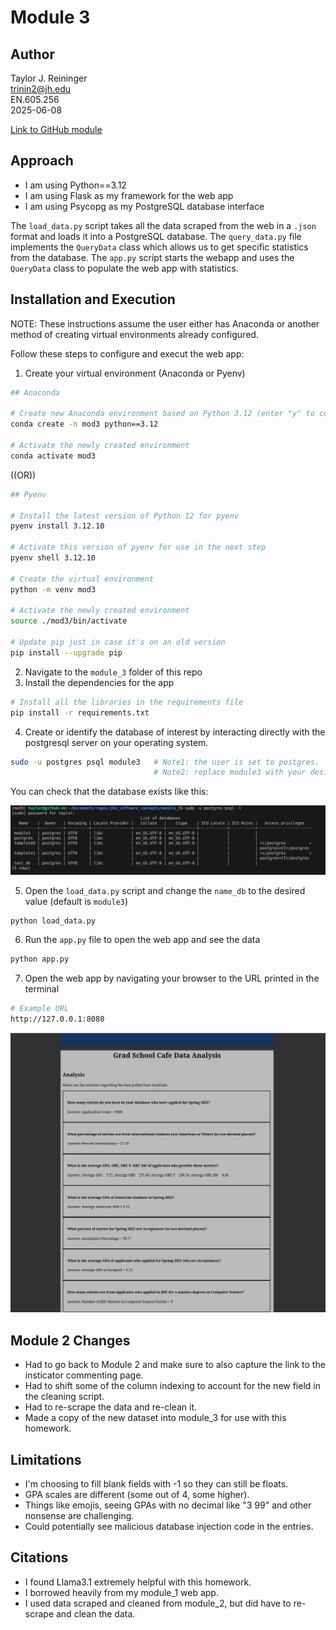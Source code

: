 
# Module 3

## Author
Taylor J. Reininger\
trinin2@jh.edu\
EN.605.256\
2025-06-08

[Link to GitHub module](https://github.com/TaylorReininger/jhu_software_concepts/tree/main/module_3)

## Approach

- I am using Python==3.12
- I am using Flask as my framework for the web app
- I am using Psycopg as my PostgreSQL database interface


The ```load_data.py``` script takes all the data scraped from the web in a ```.json``` format and loads it into a PostgreSQL database. The ```query_data.py``` file implements the ```QueryData``` class which allows us to get specific statistics from the database. The ```app.py``` script starts the webapp and uses the ```QueryData``` class to populate the web app with statistics. 


## Installation and Execution

NOTE: These instructions assume the user either has Anaconda or another method of creating virtual environments already configured. 

Follow these steps to configure and execut the web app:

1. Create your virtual environment (Anaconda or Pyenv)
```bash
## Anaconda

# Create new Anaconda environment based on Python 3.12 (enter "y" to continue)
conda create -n mod3 python==3.12

# Activate the newly created environment 
conda activate mod3
```

((OR))

```bash
## Pyenv

# Install the latest version of Python 12 for pyenv
pyenv install 3.12.10

# Activate this version of pyenv for use in the next step
pyenv shell 3.12.10

# Create the virtual environment
python -m venv mod3

# Activate the newly created environment
source ./mod3/bin/activate

# Update pip just in case it's on an old version
pip install --upgrade pip
```

2. Navigate to the ```module_3``` folder of this repo
3. Install the dependencies for the app
```bash
# Install all the libraries in the requirements file
pip install -r requirements.txt
```

4. Create or identify the database of interest by interacting directly with the postgresql server on your operating system. 
```bash
sudo -u postgres psql module3   # Note1: the user is set to postgres. 
                                # Note2: replace module3 with your desired name if not using the default
```

You can check that the database exists like this:

![Check Databases](figs/screenshot_databases.png)



5. Open the ```load_data.py``` script and change the ```name_db``` to the desired value (default is ```module3```)
```bash
python load_data.py
```

6. Run the ```app.py``` file to open the web app and see the data
```bash
python app.py
```

7. Open the web app by navigating your browser to the URL printed in the terminal
```bash
# Example URL
http://127.0.0.1:8080
```

![Web App Screenshot](figs/screenshot_webapp.png)



## Module 2 Changes

- Had to go back to Module 2 and make sure to also capture the link to the insticator commenting page. 
- Had to shift some of the column indexing to account for the new field in the cleaning script. 
- Had to re-scrape the data and re-clean it. 
- Made a copy of the new dataset into module_3 for use with this homework. 


## Limitations

- I'm choosing to fill blank fields with -1 so they can still be floats.
- GPA scales are different (some out of 4, some higher).
- Things like emojis, seeing GPAs with no decimal like "3 99" and other nonsense are challenging.
- Could potentially see malicious database injection code in the entries.


## Citations

- I found Llama3.1 extremely helpful with this homework.
- I borrowed heavily from my module_1 web app.
- I used data scraped and cleaned from module_2, but did have to re-scrape and clean the data.

